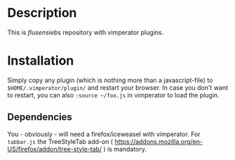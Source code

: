 # Description

This is *flusensieb*s repository with vimperator plugins. 

# Installation

Simply copy any plugin (which is nothing more than a javascript-file) to `$HOME/.vimperator/plugin/` and restart your browser.
In case you don't want to restart, you can also `:source ~/foo.js` in vimperator to load the plugin.

## Dependencies

You - obviously - will need a firefox/iceweasel with vimperator. For `tabbar.js` the TreeStyleTab add-on ( https://addons.mozilla.org/en-US/firefox/addon/tree-style-tab/ ) is mandatory.
